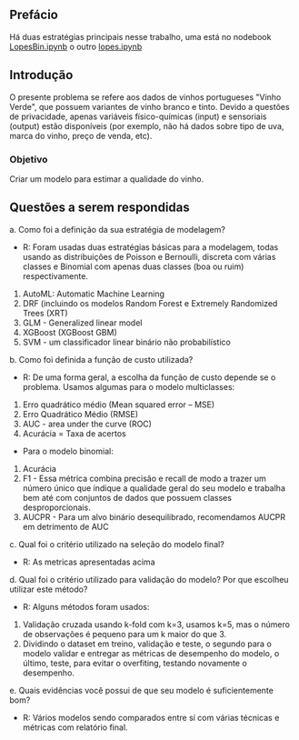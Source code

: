 ## Prefácio

Há duas estratégias principais nesse trabalho, uma está no nodebook [LopesBin.ipynb](https://github.com/dbranquinho/wine/blob/master/LopesBin.ipynb) o outro [lopes.ipynb](https://github.com/dbranquinho/wine/blob/master/lopes.ipynb)

## Introdução
O presente problema se refere aos dados de vinhos portugueses "Vinho Verde", que possuem variantes de vinho branco e tinto. Devido a questões de privacidade, apenas variáveis físico-químicas (input) e sensoriais (output) estão disponíveis (por exemplo, não há dados sobre tipo de uva, marca do vinho, preço de venda, etc).

### Objetivo

Criar um modelo para estimar a qualidade do vinho.

## Questões a serem respondidas

a. Como foi a definição da sua estratégia de modelagem?
* R: Foram usadas duas estratégias básicas para a modelagem, todas usando as distribuições de Poisson e Bernoulli, discreta com várias classes e Binomial com apenas duas classes (boa ou ruim) respectivamente.   
1. AutoML: Automatic Machine Learning
2. DRF (incluindo os modelos Random Forest e Extremely Randomized Trees (XRT)
3. GLM - Generalized linear model
4. XGBoost (XGBoost GBM)
5. SVM - um classificador linear binário não probabilístico
 

b. Como foi definida a função de custo utilizada?
* R: De uma forma geral, a escolha da função de custo depende se o problema. Usamos algumas para o modelo multiclasses:
1. Erro quadrático médio (Mean squared error – MSE)
2. Erro Quadrático Médio (RMSE)
3. AUC - area under the curve (ROC)
4. Acurácia = Taxa de acertos

* Para o modelo binomial:
1. Acurácia
2. F1 - Essa métrica combina precisão e recall de modo a trazer um número único que indique a qualidade geral do seu modelo e trabalha bem até com conjuntos de dados que possuem classes desproporcionais.
3. AUCPR - Para um alvo binário desequilibrado, recomendamos AUCPR em detrimento de AUC

c. Qual foi o critério utilizado na seleção do modelo final?
* R: As metricas apresentadas acima

d. Qual foi o critério utilizado para validação do modelo? Por que escolheu utilizar este método?
* R: Alguns métodos foram usados:
1. Validação cruzada usando k-fold com k=3, usamos k=5, mas o número de observações é pequeno para um k maior do que 3.
2. Dividindo o dataset em treino, validação e teste, o segundo para o modelo validar e entregar as métricas de desempenho do modelo, o último, teste, para evitar o overfiting, testando novamente o desempenho.

e. Quais evidências você possui de que seu modelo é suficientemente bom?
* R: Vários modelos sendo comparados entre sí com várias técnicas e métricas com relatório final.
